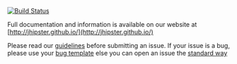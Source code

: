 [![Build Status](https://travis-ci.org/jhipster/generator-jhipster.svg?branch=master)](https://travis-ci.org/jhipster/generator-jhipster)

Full documentation and information is available on our website at [http://jhipster.github.io/](http://jhipster.github.io/)

Please read our [guidelines](/CONTRIBUTING.md#submitting-an-issue) before submitting an issue. If your issue is a bug, please use your [bug template][1] else you can open an issue the [standard way](https://github.com/jhipster/generator-jhipster/issues/new)

[1]: https://github.com/jhipster/generator-jhipster/issues/new?body=*%20**Overview%20of%20the%20issue**%0A%0A%3C!--%20if%20an%20error%20is%20being%20thrown%20a%20stack%20trace%20helps%20--%3E%0A%0A*%20**Motivation%20for%20or%20Use%20Case**%20%0A%0A%3C!--%20explain%20why%20this%20is%20a%20bug%20for%20you%20--%3E%0A%0A*%20**JHipster%20Version(s)**%20%0A%0A%3C!--%20is%20it%20a%20regression%3F%20--%3E%0A%0A*%20**JHipster%20configuration%2C%20a%20%60.yo-rc.json%60%20file%20generated%20in%20the%20root%20folder**%20%0A%0A%3C!--%20this%20will%20help%20us%20to%20replicate%20the%20scenario%2C%20you%20can%20remove%20the%20rememberMe%20key.%20--%3E%0A%0A*%20**Entity%20configuration(s)%20%60entityName.json%60%20files%20generated%20in%20the%20%60.jhipster%60%20directory**%20%0A%0A%3C!--%20-%20if%20the%20error%20is%20during%20an%20entity%20creation%20or%20associated%20with%20a%20specific%20entity%20--%3E%0A%0A*%20**Browsers%20and%20Operating%20System**%20%0A%0A%3C!--%20is%20this%20a%20problem%20with%20all%20browsers%20or%20only%20IE8%3F%20--%3E%0A%0A*%20**Reproduce%20the%20error**%20%0A%0A%3C!--%20an%20unambiguous%20set%20of%20steps%20to%20reproduce%20the%20error.%20If%20you%20have%20a%20JavaScript%20error%2C%20maybe%20you%20can%20provide%20a%20live%20example%20with%0A%20%20%5BJSFiddle%5D(http%3A%2F%2Fjsfiddle.net%2F)%3F%20--%3E%0A%0A*%20**Related%20issues**%20%0A%0A%3C!--%20has%20a%20similar%20issue%20been%20reported%20before%3F%20--%3E%0A%0A*%20**Suggest%20a%20Fix**%20%0A%0A%3C!--%20if%20you%20can%27t%20fix%20the%20bug%20yourself%2C%20perhaps%20you%20can%20point%20to%20what%20might%20be%0A%20%20causing%20the%20problem%20(line%20of%20code%20or%20commit)%20--%3E

